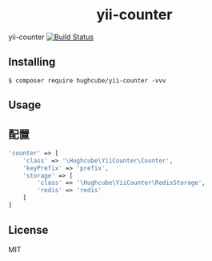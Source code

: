 <h1 align="center"> yii-counter </h1>

yii-counter [![Build Status](https://travis-ci.com/hughcube/yii-counter.svg?branch=master)](https://travis-ci.com/hughcube/yii-counter)


## Installing

```shell
$ composer require hughcube/yii-counter -vvv
```

## Usage

## 配置

```php
'counter' => [
    'class' => '\Hughcube\YiiCounter\Counter',
    'keyPrefix' => 'prefix',
    'storage' => [
        'class' => '\Hughcube\YiiCounter\RedisStorage',
        'redis' => 'redis'
    ]
]
```

## License

MIT
